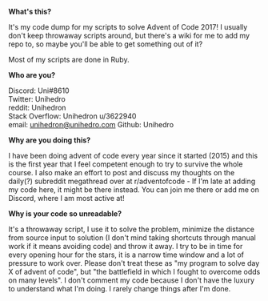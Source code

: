 **What's this?**

It's my code dump for my scripts to solve Advent of Code 2017! I usually don't keep throwaway scripts around, but there's a wiki for me to add my repo to, so maybe you'll be able to get something out of it?

Most of my scripts are done in Ruby.

**Who are you?**

Discord: Uni#8610  
Twitter: Unihedro  
reddit: Unihedron  
Stack Overflow: Unihedron u/3622940  
email: unihedron@unihedro.com
Github: Unihedro

**Why are you doing this?**

I have been doing advent of code every year since it started (2015) and this is the first year that I feel competent enough to try to survive the whole course. I also make an effort to post and discuss my thoughts on the daily(?) subreddit megathread over at r/adventofcode - If I'm late at adding my code here, it might be there instead. You can join me there or add me on Discord, where I am most active at!

**Why is your code so unreadable?**

It's a throwaway script, I use it to solve the problem, minimize the distance from source input to solution (I don't mind taking shortcuts through manual work if it means avoiding code) and throw it away. I try to be in time for every opening hour for the stars, it is a narrow time window and a lot of pressure to work over. Please don't treat these as "my program to solve day X of advent of code", but "the battlefield in which I fought to overcome odds on many levels". I don't comment my code because I don't have the luxury to understand what I'm doing. I rarely change things after I'm done.
